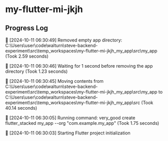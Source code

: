 # my-flutter-mi-jkjh
## Progress Log
🔄 [2024-10-11 06:30:49] Removed empty app directory: C:\Users\user\code\walturn\steve-backend-experiment\src\temp_workspaces\my-flutter-mi-jkjh_my_app\src\my_app (Took 2.59 seconds)

🔄 [2024-10-11 06:30:46] Waiting for 1 second before removing the app directory (Took 1.23 seconds)

🔄 [2024-10-11 06:30:45] Moving contents from C:\Users\user\code\walturn\steve-backend-experiment\src\temp_workspaces\my-flutter-mi-jkjh_my_app\src\my_app to C:\Users\user\code\walturn\steve-backend-experiment\src\temp_workspaces\my-flutter-mi-jkjh_my_app\src (Took 40.14 seconds)

🔄 [2024-10-11 06:30:05] Running command: very_good create flutter_stacked my_app --org "com.example.my_app" (Took 1.75 seconds)

🔄 [2024-10-11 06:30:03] Starting Flutter project initialization
